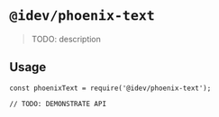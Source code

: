 # `@idev/phoenix-text`

> TODO: description

## Usage

```
const phoenixText = require('@idev/phoenix-text');

// TODO: DEMONSTRATE API
```
